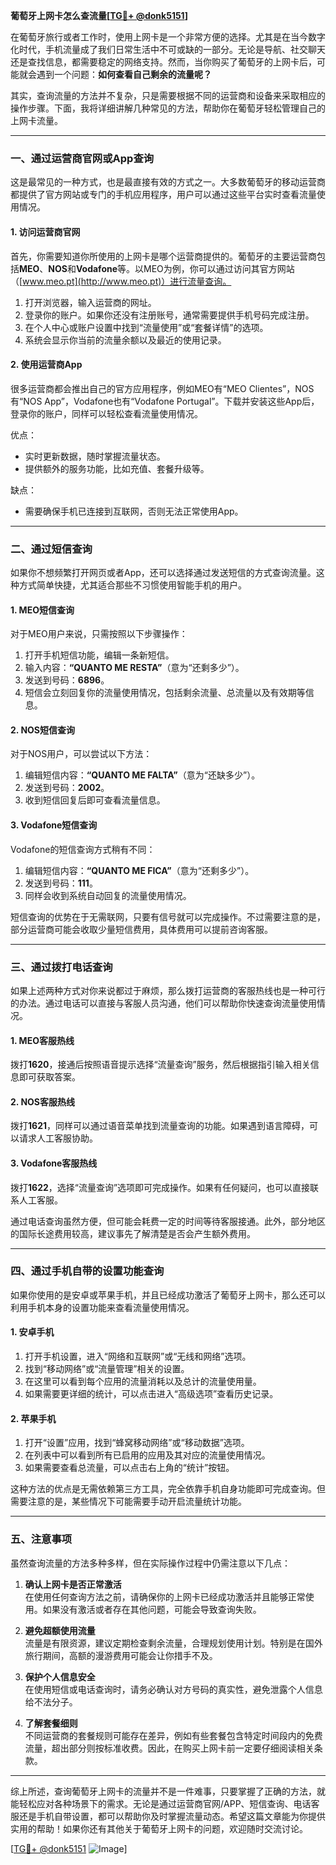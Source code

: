 **葡萄牙上网卡怎么查流量[[TG💪+ @donk5151](https://t.me/s/donk5151)]**

在葡萄牙旅行或者工作时，使用上网卡是一个非常方便的选择。尤其是在当今数字化时代，手机流量成了我们日常生活中不可或缺的一部分。无论是导航、社交聊天还是查找信息，都需要稳定的网络支持。然而，当你购买了葡萄牙的上网卡后，可能就会遇到一个问题：**如何查看自己剩余的流量呢？**  

其实，查询流量的方法并不复杂，只是需要根据不同的运营商和设备来采取相应的操作步骤。下面，我将详细讲解几种常见的方法，帮助你在葡萄牙轻松管理自己的上网卡流量。

---

### **一、通过运营商官网或App查询**

这是最常见的一种方式，也是最直接有效的方式之一。大多数葡萄牙的移动运营商都提供了官方网站或专门的手机应用程序，用户可以通过这些平台实时查看流量使用情况。

#### **1. 访问运营商官网**
首先，你需要知道你所使用的上网卡是哪个运营商提供的。葡萄牙的主要运营商包括**MEO**、**NOS**和**Vodafone**等。以MEO为例，你可以通过访问其官方网站（[www.meo.pt](http://www.meo.pt)）进行流量查询。

1. 打开浏览器，输入运营商的网址。
2. 登录你的账户。如果你还没有注册账号，通常需要提供手机号码完成注册。
3. 在个人中心或账户设置中找到“流量使用”或“套餐详情”的选项。
4. 系统会显示你当前的流量余额以及最近的使用记录。

#### **2. 使用运营商App**
很多运营商都会推出自己的官方应用程序，例如MEO有“MEO Clientes”，NOS有“NOS App”，Vodafone也有“Vodafone Portugal”。下载并安装这些App后，登录你的账户，同样可以轻松查看流量使用情况。

优点：
- 实时更新数据，随时掌握流量状态。
- 提供额外的服务功能，比如充值、套餐升级等。

缺点：
- 需要确保手机已连接到互联网，否则无法正常使用App。

---

### **二、通过短信查询**

如果你不想频繁打开网页或者App，还可以选择通过发送短信的方式查询流量。这种方式简单快捷，尤其适合那些不习惯使用智能手机的用户。

#### **1. MEO短信查询**
对于MEO用户来说，只需按照以下步骤操作：
1. 打开手机短信功能，编辑一条新短信。
2. 输入内容：**“QUANTO ME RESTA”**（意为“还剩多少”）。
3. 发送到号码：**6896**。
4. 短信会立刻回复你的流量使用情况，包括剩余流量、总流量以及有效期等信息。

#### **2. NOS短信查询**
对于NOS用户，可以尝试以下方法：
1. 编辑短信内容：**“QUANTO ME FALTA”**（意为“还缺多少”）。
2. 发送到号码：**2002**。
3. 收到短信回复后即可查看流量信息。

#### **3. Vodafone短信查询**
Vodafone的短信查询方式稍有不同：
1. 编辑短信内容：**“QUANTO ME FICA”**（意为“还剩多少”）。
2. 发送到号码：**111**。
3. 同样会收到系统自动回复的流量使用情况。

短信查询的优势在于无需联网，只要有信号就可以完成操作。不过需要注意的是，部分运营商可能会收取少量短信费用，具体费用可以提前咨询客服。

---

### **三、通过拨打电话查询**

如果上述两种方式对你来说都过于麻烦，那么拨打运营商的客服热线也是一种可行的办法。通过电话可以直接与客服人员沟通，他们可以帮助你快速查询流量使用情况。

#### **1. MEO客服热线**
拨打**1620**，接通后按照语音提示选择“流量查询”服务，然后根据指引输入相关信息即可获取答案。

#### **2. NOS客服热线**
拨打**1621**，同样可以通过语音菜单找到流量查询的功能。如果遇到语言障碍，可以请求人工客服协助。

#### **3. Vodafone客服热线**
拨打**1622**，选择“流量查询”选项即可完成操作。如果有任何疑问，也可以直接联系人工客服。

通过电话查询虽然方便，但可能会耗费一定的时间等待客服接通。此外，部分地区的国际长途费用较高，建议事先了解清楚是否会产生额外费用。

---

### **四、通过手机自带的设置功能查询**

如果你使用的是安卓或苹果手机，并且已经成功激活了葡萄牙上网卡，那么还可以利用手机本身的设置功能来查看流量使用情况。

#### **1. 安卓手机**
1. 打开手机设置，进入“网络和互联网”或“无线和网络”选项。
2. 找到“移动网络”或“流量管理”相关的设置。
3. 在这里可以看到每个应用的流量消耗以及总计的流量使用量。
4. 如果需要更详细的统计，可以点击进入“高级选项”查看历史记录。

#### **2. 苹果手机**
1. 打开“设置”应用，找到“蜂窝移动网络”或“移动数据”选项。
2. 在列表中可以看到所有已启用的应用及其对应的流量使用情况。
3. 如果需要查看总流量，可以点击右上角的“统计”按钮。

这种方法的优点是无需依赖第三方工具，完全依靠手机自身功能即可完成查询。但需要注意的是，某些情况下可能需要手动开启流量统计功能。

---

### **五、注意事项**

虽然查询流量的方法多种多样，但在实际操作过程中仍需注意以下几点：

1. **确认上网卡是否正常激活**  
   在使用任何查询方法之前，请确保你的上网卡已经成功激活并且能够正常使用。如果没有激活或者存在其他问题，可能会导致查询失败。

2. **避免超额使用流量**  
   流量是有限资源，建议定期检查剩余流量，合理规划使用计划。特别是在国外旅行期间，高额的漫游费用可能会让你措手不及。

3. **保护个人信息安全**  
   在使用短信或电话查询时，请务必确认对方号码的真实性，避免泄露个人信息给不法分子。

4. **了解套餐细则**  
   不同运营商的套餐规则可能存在差异，例如有些套餐包含特定时间段内的免费流量，超出部分则按标准收费。因此，在购买上网卡前一定要仔细阅读相关条款。

---

综上所述，查询葡萄牙上网卡的流量并不是一件难事，只要掌握了正确的方法，就能轻松应对各种场景下的需求。无论是通过运营商官网/APP、短信查询、电话客服还是手机自带设置，都可以帮助你及时掌握流量动态。希望这篇文章能为你提供实用的帮助！如果你还有其他关于葡萄牙上网卡的问题，欢迎随时交流讨论。

[[TG💪+ @donk5151](https://t.me/s/donk5151) ![Image](https://i.postimg.cc/rwNCRYN7/Snipaste-2025-04-30-17-27-05.png)]